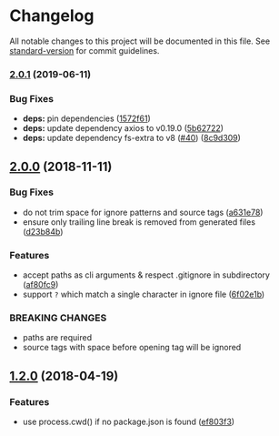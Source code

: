 # Changelog

All notable changes to this project will be documented in this file. See [standard-version](https://github.com/conventional-changelog/standard-version) for commit guidelines.

### [2.0.1](https://github.com/foray1010/ignore-sync/compare/v2.0.0...v2.0.1) (2019-06-11)

### Bug Fixes

- **deps:** pin dependencies ([1572f61](https://github.com/foray1010/ignore-sync/commit/1572f61))
- **deps:** update dependency axios to v0.19.0 ([5b62722](https://github.com/foray1010/ignore-sync/commit/5b62722))
- **deps:** update dependency fs-extra to v8 ([#40](https://github.com/foray1010/ignore-sync/issues/40)) ([8c9d309](https://github.com/foray1010/ignore-sync/commit/8c9d309))

## [2.0.0](https://github.com/foray1010/ignore-sync/compare/v1.2.0...v2.0.0) (2018-11-11)

### Bug Fixes

- do not trim space for ignore patterns and source tags ([a631e78](https://github.com/foray1010/ignore-sync/commit/a631e78))
- ensure only trailing line break is removed from generated files ([d23b84b](https://github.com/foray1010/ignore-sync/commit/d23b84b))

### Features

- accept paths as cli arguments & respect .gitignore in subdirectory ([af80fc9](https://github.com/foray1010/ignore-sync/commit/af80fc9))
- support `?` which match a single character in ignore file ([6f02e1b](https://github.com/foray1010/ignore-sync/commit/6f02e1b))

### BREAKING CHANGES

- paths are required
- source tags with space before opening tag will be ignored

## [1.2.0](https://github.com/foray1010/ignore-sync/compare/v1.1.0...v1.2.0) (2018-04-19)

### Features

- use process.cwd() if no package.json is found ([ef803f3](https://github.com/foray1010/ignore-sync/commit/ef803f3))
